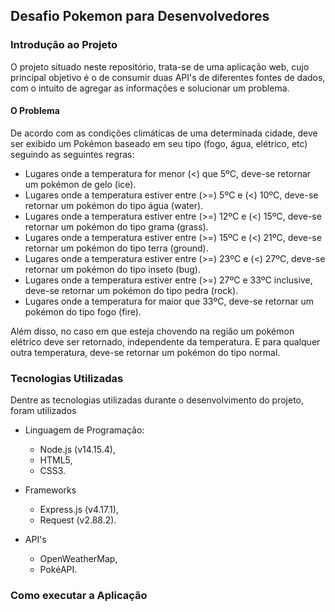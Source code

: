 ## Desafio Pokemon para Desenvolvedores

### Introdução ao Projeto
O projeto situado neste repositório, trata-se de uma aplicação web, cujo principal objetivo é o de consumir duas API's de diferentes fontes de dados, com o intuito de agregar as informações e solucionar um problema. 

#### O Problema
De acordo com as condições climáticas de uma determinada cidade, deve ser exibido um Pokémon baseado em seu tipo (fogo, água, elétrico, etc) seguindo as seguintes regras:

*  Lugares onde a temperatura for menor (<) que 5ºC, deve-se retornar um pokémon de gelo (ice).
*  Lugares onde a temperatura estiver entre (>=) 5ºC e (<) 10ºC, deve-se retornar um pokémon do tipo água (water).
*  Lugares onde a temperatura estiver entre (>=) 12ºC e (<) 15ºC, deve-se retornar um pokémon do tipo grama (grass).
*  Lugares onde a temperatura estiver entre (>=) 15ºC e (<) 21ºC, deve-se retornar um pokémon do tipo terra (ground).
*  Lugares onde a temperatura estiver entre (>=) 23ºC e (<) 27ºC, deve-se retornar um pokémon do tipo inseto (bug).
*  Lugares onde a temperatura estiver entre (>=) 27ºC e 33ºC inclusive, deve-se retornar um pokémon do tipo pedra (rock).
*  Lugares onde a temperatura for maior que 33ºC, deve-se retornar um pokémon do tipo fogo (fire).

Além disso, no caso em que esteja chovendo na região um pokémon elétrico deve ser retornado, independente da temperatura. E para qualquer outra temperatura, deve-se retornar um pokémon do tipo normal.

### Tecnologias Utilizadas
Dentre as tecnologias utilizadas durante o desenvolvimento do projeto, foram utilizados 

* Linguagem de Programação:
  * Node.js (v14.15.4),
  * HTML5,
  * CSS3.
  
* Frameworks
  * Express.js (v4.17.1),
  * Request (v2.88.2).

* API's
  * OpenWeatherMap,
  * PokéAPI.
  
  
### Como executar a Aplicação
